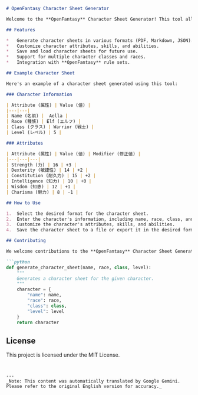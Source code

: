 ```markdown
# OpenFantasy Character Sheet Generator

Welcome to the **OpenFantasy** Character Sheet Generator! This tool allows you to create and customize character sheets for your **OpenFantasy** games.

## Features

*   Generate character sheets in various formats (PDF, Markdown, JSON).
*   Customize character attributes, skills, and abilities.
*   Save and load character sheets for future use.
*   Support for multiple character classes and races.
*   Integration with **OpenFantasy** rule sets.

## Example Character Sheet

Here's an example of a character sheet generated using this tool:

### Character Information

| Attribute (属性) | Value (値) |
|---|---|
| Name (名前) |  Aella |
| Race (種族) | Elf (エルフ) |
| Class (クラス) | Warrior (戦士) |
| Level (レベル) | 5 |

### Attributes

| Attribute (属性) | Value (値) | Modifier (修正値) |
|---|---|---|
| Strength (力) | 16 | +3 |
| Dexterity (敏捷性) | 14 | +2 |
| Constitution (耐久力) | 15 | +2 |
| Intelligence (知力) | 10 | +0 |
| Wisdom (知恵) | 12 | +1 |
| Charisma (魅力) | 8 | -1 |

## How to Use

1.  Select the desired format for the character sheet.
2.  Enter the character's information, including name, race, class, and level.
3.  Customize the character's attributes, skills, and abilities.
4.  Save the character sheet to a file or export it in the desired format.

## Contributing

We welcome contributions to the **OpenFantasy** Character Sheet Generator! If you have any ideas, suggestions, or bug reports, please submit them to our GitHub repository.

```python
def generate_character_sheet(name, race, class, level):
    """
    Generates a character sheet for the given character.
    """
    character = {
        "name": name,
        "race": race,
        "class": class,
        "level": level
    }
    return character
```

## License

This project is licensed under the MIT License.
```


---
_Note: This content was automatically translated by Google Gemini. Please refer to the original English version for accuracy._